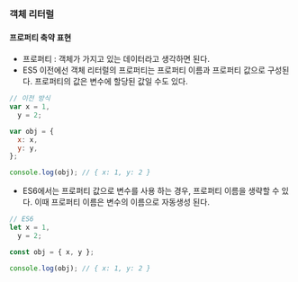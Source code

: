 ### 객체 리터럴

#### 프로퍼티 축약 표현

- 프로퍼티 : 객체가 가지고 있는 데이터라고 생각하면 된다.
- ES5 이전에선 객체 리터럴의 프로퍼티는 프로퍼티 이름과 프로퍼티 값으로 구성된다. 프로퍼티의 값은 변수에 할당된 값일 수도 있다.

```javascript
// 이전 방식
var x = 1,
  y = 2;

var obj = {
  x: x,
  y: y,
};

console.log(obj); // { x: 1, y: 2 }
```

- ES6에서는 프로퍼티 값으로 변수를 사용 하는 경우, 프로퍼티 이름을 생략할 수 있다. 이때 프로퍼티 이름은 변수의 이름으로 자동생성 된다.

```javascript
// ES6
let x = 1,
  y = 2;

const obj = { x, y };

console.log(obj); // { x: 1, y: 2 }
```

<br/>
